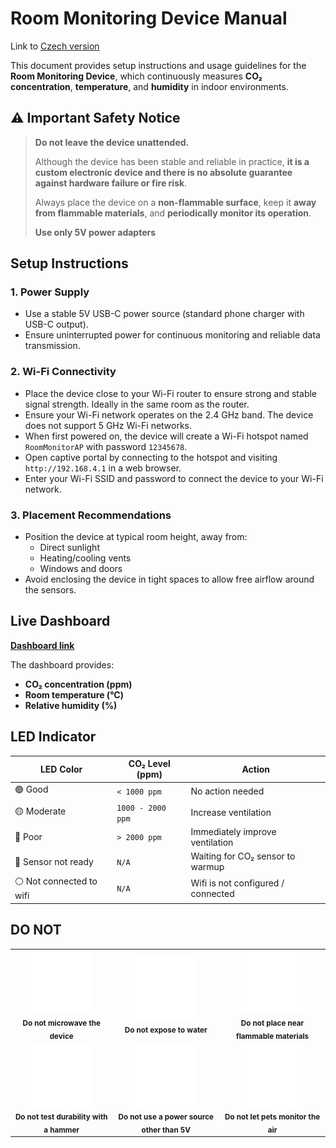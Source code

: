 # Room Monitoring Device Manual

Link to [Czech version](manual_cz.md)

This document provides setup instructions and usage guidelines for the **Room Monitoring Device**, which continuously measures **CO₂ concentration**, **temperature**, and **humidity** in indoor environments.

## ⚠️ Important Safety Notice

> **Do not leave the device unattended.**
>
> Although the device has been stable and reliable in practice, **it is a custom electronic device and there is no absolute guarantee against hardware failure or fire risk**.
>
> Always place the device on a **non-flammable surface**, keep it **away from flammable materials**, and **periodically monitor its operation**.
>
> **Use only 5V power adapters**

## Setup Instructions

### 1. Power Supply

- Use a stable 5V USB-C power source (standard phone charger with USB-C output).
- Ensure uninterrupted power for continuous monitoring and reliable data transmission.

### 2. Wi-Fi Connectivity

- Place the device close to your Wi-Fi router to ensure strong and stable signal strength. Ideally in the same room as the router.
- Ensure your Wi-Fi network operates on the 2.4 GHz band. The device does not support 5 GHz Wi-Fi networks.
- When first powered on, the device will create a Wi-Fi hotspot named `RoomMonitorAP` with password `12345678`.
- Open captive portal by connecting to the hotspot and visiting `http://192.168.4.1` in a web browser.
- Enter your Wi-Fi SSID and password to connect the device to your Wi-Fi network.

### 3. Placement Recommendations

- Position the device at typical room height, away from:
  - Direct sunlight
  - Heating/cooling vents
  - Windows and doors
- Avoid enclosing the device in tight spaces to allow free airflow around the sensors.

## Live Dashboard

[**Dashboard link**](https://iot.bagros.eu/d/be7hw0wxuy1vkc/co2?orgId=1&from=now-3h&to=now&timezone=browser&kiosk)

The dashboard provides:

- **CO₂ concentration (ppm)**
- **Room temperature (°C)**
- **Relative humidity (%)**

## LED Indicator

| LED Color                | CO₂ Level (ppm)   | Action                             |
| ------------------------ | ----------------- | ---------------------------------- |
| 🟢 Good                  | `< 1000 ppm`      | No action needed                   |
| 🟡 Moderate              | `1000 - 2000 ppm` | Increase ventilation               |
| 🔴 Poor                  | `> 2000 ppm`      | Immediately improve ventilation    |
| 🔵 Sensor not ready      | `N/A`             | Waiting for CO₂ sensor to warmup   |
| ⚪ Not connected to wifi | `N/A`             | Wifi is not configured / connected |

## DO NOT

<!-- prettier-ignore-start -->
<!-- markdownlint-disable -->
<table>
    <tr>
        <td align="center">
            <img src="./img/icons/microwave-off.svg" width="100px;" alt="Microwave icon" />
            <br />
            <sub><b>Do not microwave the device</b></sub>
        </td>
        <td align="center">
            <img src="./img/icons/bucket-droplet.svg" width="100px;" alt="Water icon" />
            <br />
            <sub><b>Do not expose to water</b></sub>
        </td>
        <td align="center">
            <img src="./img/icons/flame.svg" width="100px;" alt="Flammable icon" />
            <br />
            <sub><b>Do not place near flammable materials</b></sub>
        </td>
    </tr>
    <tr>
        <td align="center">
            <img src="./img/icons/gavel.svg" width="100px;" alt="Hammer" />
            <br />
            <sub><b>Do not test durability with a hammer</b></sub>
        </td>
        <td align="center">
            <img src="./img/icons/bolt.svg" width="100px;" alt="Power icon" />
            <br />
            <sub><b>Do not use a power source other than 5V</b></sub>
        </td>
        <td align="center">
            <img src="./img/icons/paw-off.svg" width="100px;" alt="Power icon" />
            <br />
            <sub><b>Do not let pets monitor the air	</b></sub>
        </td>
    </tr>
</table>
<!-- markdownlint-restore -->
<!-- prettier-ignore-end -->
